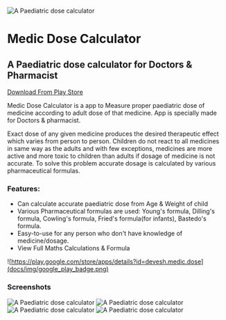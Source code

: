 ![A Paediatric dose calculator](docs/img/screenshotsss0.png)

# Medic Dose Calculator
## A Paediatric dose calculator for Doctors & Pharmacist

[Download From Play Store](https://play.google.com/store/apps/details?id=devesh.medic.dose)



Medic Dose Calculator is a app to Measure proper paediatric dose of medicine according to adult dose of that medicine.
App is specially made for Doctors & pharmacist.

Exact dose of any given medicine produces the desired therapeutic effect which varies from person to person. Children do not react to all medicines in same way as the adults and with few exceptions, medicines are more active and more toxic to children than adults if dosage of  medicine is not accurate. To solve this problem accurate dosage is calculated by various pharmaceutical formulas.

### Features:
* Can calculate accurate paediatric dose from Age & Weight of child
* Various Pharmaceutical formulas are used: Young's formula, Dilling's formula, Cowling's formula, Fried's formula(for infants), Bastedo's formula.
* Easy-to-use for any person who don't have knowledge of medicine/dosage.
* View Full Maths Calculations & Formula 


![https://play.google.com/store/apps/details?id=devesh.medic.dose](docs/img/google_play_badge.png)


### Screenshots

![A Paediatric dose calculator](docs/img/screenshotsss1.png)
![A Paediatric dose calculator](docs/img/screenshotsss2.png)
![A Paediatric dose calculator](docs/img/screenshotsss3.png)
![A Paediatric dose calculator](docs/img/screenshotsss4.png)
